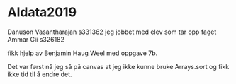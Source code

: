 # Aldata2019
Danuson Vasantharajan s331362
jeg jobbet med elev som tar opp faget
Ammar Gii s326182

fikk hjelp av  Benjamin Haug Weel med oppgave 7b.

Det var først nå jeg så på canvas at jeg ikke kunne bruke Arrays.sort
og fikk ikke tid til å endre det.
